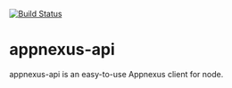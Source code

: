 [![Build Status](https://travis-ci.org/d3media/appnexus-api.png)](https://travis-ci.org/d3media/appnexus-api)
# appnexus-api
appnexus-api is an easy-to-use Appnexus client for node.

